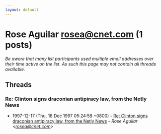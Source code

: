 ```yaml
---
layout: default
---
```


# Rose Aguilar <rosea@cnet.com> (1 posts)

_Be aware that many list participants used multiple email addresses over their time active on the list. As such this page may not contain all threads available._

## Threads

### Re: Clinton signs draconian antipiracy law, from the Netly News
+ 1997-12-17 (Thu, 18 Dec 1997 05:24:58 +0800) - [Re: Clinton signs draconian antipiracy law, from the Netly News](/archive/1997/12/6a48b362450e3f84f24459fa7dfa4473f69cd6f5e223b0f40a615fd68ca3754d) - _Rose Aguilar \<rosea@cnet.com\>_


